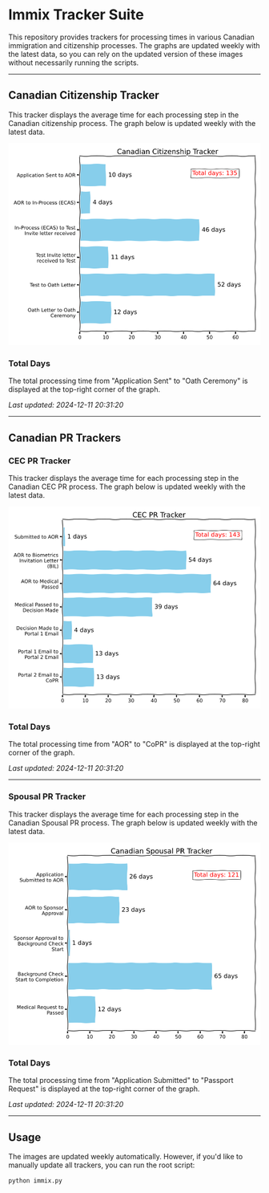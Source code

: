 # Immix Tracker Suite

This repository provides trackers for processing times in various Canadian immigration and citizenship processes. The graphs are updated weekly with the latest data, so you can rely on the updated version of these images without necessarily running the scripts.

---

## Canadian Citizenship Tracker

This tracker displays the average time for each processing step in the Canadian citizenship process. The graph below is updated weekly with the latest data.

![Canadian Citizenship Tracker](citizenship/citizenship_tracker.png)

### Total Days
The total processing time from "Application Sent" to "Oath Ceremony" is displayed at the top-right corner of the graph.

_Last updated: 2024-12-11 20:31:20_

---

## Canadian PR Trackers

### CEC PR Tracker

This tracker displays the average time for each processing step in the Canadian CEC PR process. The graph below is updated weekly with the latest data.

![CEC PR Tracker](pr/cec/cec_pr_tracker.png)

### Total Days
The total processing time from "AOR" to "CoPR" is displayed at the top-right corner of the graph.

_Last updated: 2024-12-11 20:31:20_

---

### Spousal PR Tracker

This tracker displays the average time for each processing step in the Canadian Spousal PR process. The graph below is updated weekly with the latest data.

![Spousal PR Tracker](pr/spousal/spousal_pr_tracker.png)

### Total Days
The total processing time from "Application Submitted" to "Passport Request" is displayed at the top-right corner of the graph.

_Last updated: 2024-12-11 20:31:20_

---

## Usage

The images are updated weekly automatically. However, if you'd like to manually update all trackers, you can run the root script:

```bash
python immix.py
